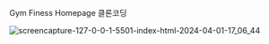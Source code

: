 Gym Finess Homepage 클론코딩

![screencapture-127-0-0-1-5501-index-html-2024-04-01-17_06_44](https://github.com/accelKim/clone_coding/assets/141791880/00003ff0-f447-4326-a0ef-9eb4be85b706)
